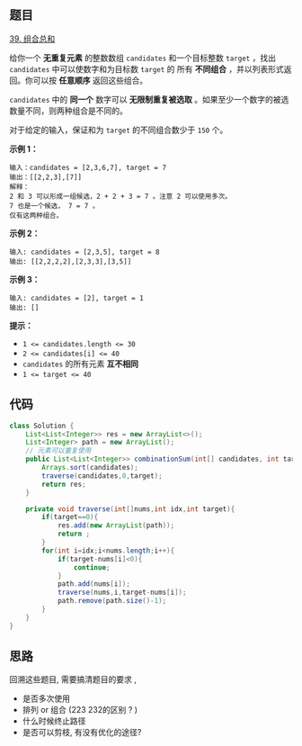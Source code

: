 ## 题目

[39. 组合总和](https://leetcode.cn/problems/combination-sum/)

给你一个 **无重复元素** 的整数数组 `candidates` 和一个目标整数 `target` ，找出 `candidates` 中可以使数字和为目标数 `target` 的 所有 **不同组合** ，并以列表形式返回。你可以按 **任意顺序** 返回这些组合。

`candidates` 中的 **同一个** 数字可以 **无限制重复被选取** 。如果至少一个数字的被选数量不同，则两种组合是不同的。 

对于给定的输入，保证和为 `target` 的不同组合数少于 `150` 个。

 

**示例 1：**

```
输入：candidates = [2,3,6,7], target = 7
输出：[[2,2,3],[7]]
解释：
2 和 3 可以形成一组候选，2 + 2 + 3 = 7 。注意 2 可以使用多次。
7 也是一个候选， 7 = 7 。
仅有这两种组合。
```

**示例 2：**

```
输入: candidates = [2,3,5], target = 8
输出: [[2,2,2,2],[2,3,3],[3,5]]
```

**示例 3：**

```
输入: candidates = [2], target = 1
输出: []
```

 

**提示：**

- `1 <= candidates.length <= 30`
- `2 <= candidates[i] <= 40`
- `candidates` 的所有元素 **互不相同**
- `1 <= target <= 40`



## 代码

```java
class Solution {
    List<List<Integer>> res = new ArrayList<>();
    List<Integer> path = new ArrayList();
    // 元素可以重复使用
    public List<List<Integer>> combinationSum(int[] candidates, int target) {
        Arrays.sort(candidates);
        traverse(candidates,0,target);
        return res;
    }

    private void traverse(int[]nums,int idx,int target){
        if(target==0){
            res.add(new ArrayList(path));
            return ;
        }
        for(int i=idx;i<nums.length;i++){
            if(target-nums[i]<0){
                continue;
            }
            path.add(nums[i]);
            traverse(nums,i,target-nums[i]);
            path.remove(path.size()-1);
        }
    }
}
```

## 思路

回溯这些题目, 需要搞清题目的要求  ,

- 是否多次使用
- 排列 or 组合 (223 232的区别 ? )
- 什么时候终止路径
- 是否可以剪枝,  有没有优化的途径? 